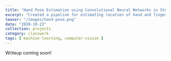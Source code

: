 ```yaml
---
title: "Hand Pose Estimation using Convolutional Neural Networks in Stereoscopic Vision"
excerpt: "Created a pipeline for estimating location of hand and finger keypoints with a stereo camera using deep convolutional neural networks."
teaser: "/images/hand-pose.png"
date: "2020-10-23"
collection: projects
category: classwork
tags: [ machine-learning, computer-vision ]
---
```


Writeup coming soon!